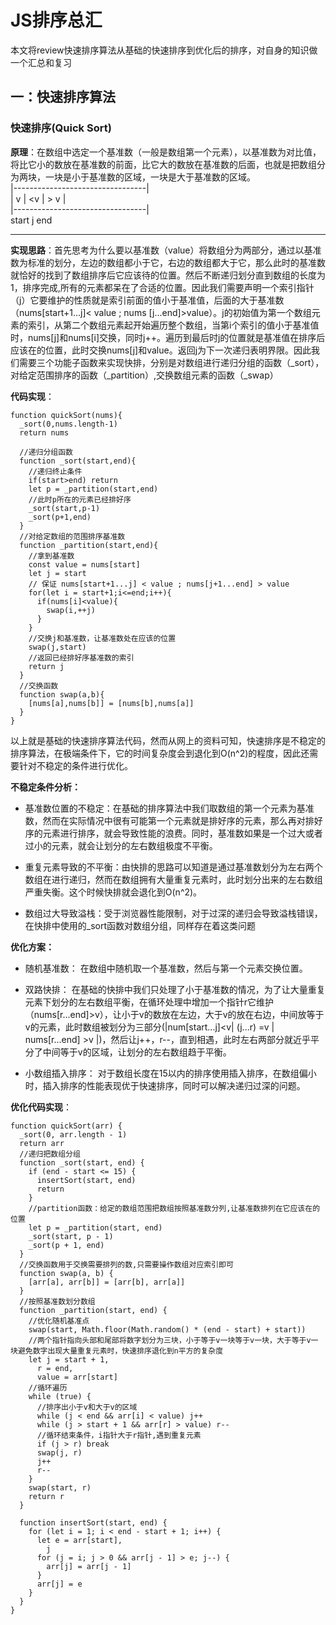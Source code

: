 # JS排序总汇
本文将review快速排序算法从基础的快速排序到优化后的排序，对自身的知识做一个汇总和复习

## 一：快速排序算法

### **快速排序(Quick Sort)**


**原理**：在数组中选定一个基准数（一般是数组第一个元素），以基准数为对比值，将比它小的数放在基准数的前面，比它大的数放在基准数的后面，也就是把数组分为两块，一块是小于基准数的区域，一块是大于基准数的区域。<br>
    |---------------------------------|
    <br>
    | v |         <v    |     > v     |
    <br>
    |---------------------------------|<br>
  start             j             end
  <br>
*****
**实现思路**：首先思考为什么要以基准数（value）将数组分为两部分，通过以基准数为标准的划分，左边的数组都小于它，右边的数组都大于它，那么此时的基准数就恰好的找到了数组排序后它应该待的位置。然后不断递归划分直到数组的长度为1，排序完成,所有的元素都呆在了合适的位置。因此我们需要声明一个索引指针（j）它要维护的性质就是索引前面的值小于基准值，后面的大于基准数（nums[start+1...j]< value ; nums [j...end]>value）。j的初始值为第一个数组元素的索引，从第二个数组元素起开始遍历整个数组，当第i个索引的值小于基准值时，nums[j]和nums[i]交换，同时j++。遍历到最后时j的位置就是基准值在排序后应该在的位置，此时交换nums[j]和value。返回j为下一次递归表明界限。因此我们需要三个功能子函数来实现快排，分别是对数组进行递归分组的函数（_sort），对给定范围排序的函数（_partition）,交换数组元素的函数（_swap）

**代码实现**：
```
function quickSort(nums){
  _sort(0,nums.length-1)
  return nums

  //递归分组函数
  function _sort(start,end){
    //递归终止条件
    if(start>end) return
    let p = _partition(start,end)
    //此时p所在的元素已经排好序
    _sort(start,p-1)
    _sort(p+1,end)
  }
  //对给定数组的范围排序基准数
  function _partition(start,end){
    //拿到基准数
    const value = nums[start]
    let j = start
    // 保证 nums[start+1...j] < value ; nums[j+1...end] > value
    for(let i = start+1;i<=end;i++){
      if(nums[i]<value){
        swap(i,++j)
      }
    }
    //交换j和基准数，让基准数处在应该的位置
    swap(j,start)
    //返回已经排好序基准数的索引
    return j
  }
  //交换函数
  function swap(a,b){
    [nums[a],nums[b]] = [nums[b],nums[a]]
  }
}

```
以上就是基础的快速排序算法代码，然而从网上的资料可知，快速排序是不稳定的排序算法，在极端条件下，它的时间复杂度会到退化到O(n^2)的程度，因此还需要针对不稳定的条件进行优化。

**不稳定条件分析：**
   
* 基准数位置的不稳定：在基础的排序算法中我们取数组的第一个元素为基准数，然而在实际情况中很有可能第一个元素就是排好序的元素，那么再对排好序的元素进行排序，就会导致性能的浪费。同时，基准数如果是一个过大或者过小的元素，就会让划分的左右数组极度不平衡。
   
* 重复元素导致的不平衡：由快排的思路可以知道是通过基准数划分为左右两个数组在进行递归，然而在数组拥有大量重复元素时，此时划分出来的左右数组严重失衡。这个时候快排就会退化到O(n^2)。
   
* 数组过大导致溢栈：受于浏览器性能限制，对于过深的递归会导致溢栈错误，在快排中使用的_sort函数对数组分组，同样存在着这类问题

**优化方案：**

* 随机基准数： 在数组中随机取一个基准数，然后与第一个元素交换位置。

* 双路快排： 在基础的快排中我们只处理了小于基准数的情况，为了让大量重复元素下划分的左右数组平衡，在循环处理中增加一个指针r它维护（nums[r...end]>v），让小于v的数放在左边，大于v的放在右边，中间放等于v的元素，此时数组被划分为三部分(|num[start...j]<v| (j...r) =v | nums[r...end] >v |)，然后让j++，r--，直到相遇，此时左右两部分就近乎平分了中间等于v的区域，让划分的左右数组趋于平衡。

* 小数组插入排序： 对于数组长度在15以内的排序使用插入排序，在数组偏小时，插入排序的性能表现优于快速排序，同时可以解决递归过深的问题。


**优化代码实现**：

```
function quickSort(arr) {
  _sort(0, arr.length - 1)
  return arr
  //递归把数组分组
  function _sort(start, end) {
    if (end - start <= 15) {
      insertSort(start, end)
      return
    }
    //partition函数：给定的数组范围把数组按照基准数分列,让基准数排列在它应该在的位置
    let p = _partition(start, end)
    _sort(start, p - 1)
    _sort(p + 1, end)
  }
  //交换函数用于交换需要排列的数,只需要操作数组对应索引即可
  function swap(a, b) {
    [arr[a], arr[b]] = [arr[b], arr[a]]
  }
  //按照基准数划分数组
  function _partition(start, end) {
    //优化随机基准点
    swap(start, Math.floor(Math.random() * (end - start) + start))
    //两个指针指向头部和尾部将数字划分为三块，小于等于v一块等于v一块，大于等于v一块避免数字出现大量重复元素时，快速排序退化到n平方的复杂度
    let j = start + 1,
      r = end,
      value = arr[start]
    //循环遍历
    while (true) {
      //排序出小于v和大于v的区域
      while (j < end && arr[i] < value) j++
      while (j > start + 1 && arr[r] > value) r--
      //循环结束条件，i指针大于r指针,遇到重复元素
      if (j > r) break
      swap(j, r)
      j++
      r--
    }
    swap(start, r)
    return r
  }

  function insertSort(start, end) {
    for (let i = 1; i < end - start + 1; i++) {
      let e = arr[start],
        j
      for (j = i; j > 0 && arr[j - 1] > e; j--) {
        arr[j] = arr[j - 1]
      }
      arr[j] = e
    }
  }
}
```












